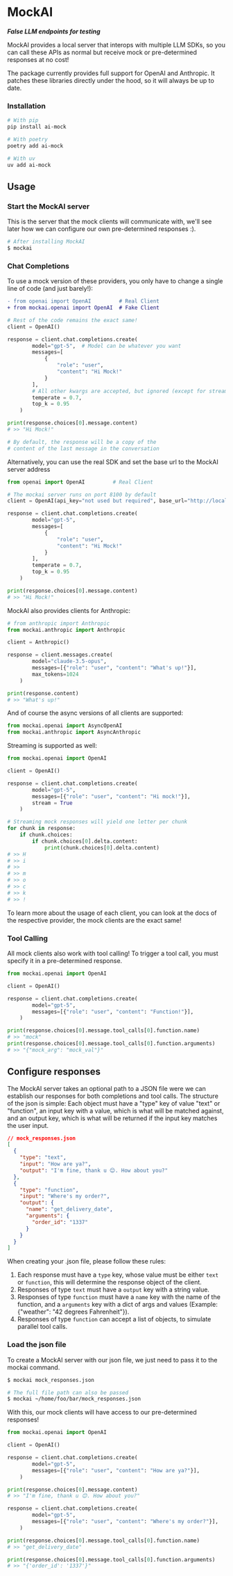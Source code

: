# MockAI
***False LLM endpoints for testing***

MockAI provides a local server that interops with multiple LLM SDKs, so you can call these APIs as normal but receive mock or pre-determined responses at no cost!

The package currently provides full support for OpenAI and Anthropic. It patches these libraries directly under the hood, so it will always be up to date.

### Installation

```bash
# With pip
pip install ai-mock 

# With poetry
poetry add ai-mock

# With uv
uv add ai-mock
```

## Usage

### Start the MockAI server
This is the server that the mock clients will communicate with, we'll see later how we can configure our own pre-determined responses :).

```bash
# After installing MockAI 
$ mockai 
```

### Chat Completions
To use a mock version of these providers, you only have to change a single line of code (and just barely!):

```diff
- from openai import OpenAI         # Real Client
+ from mockai.openai import OpenAI  # Fake Client
```
```python
# Rest of the code remains the exact same!
client = OpenAI()

response = client.chat.completions.create(
        model="gpt-5",  # Model can be whatever you want
        messages=[
            {
                "role": "user",
                "content": "Hi Mock!"
            }
        ],
        # All other kwargs are accepted, but ignored (except for stream ;)) 
        temperate = 0.7,
        top_k = 0.95
    )

print(response.choices[0].message.content)
# >> "Hi Mock!"

# By default, the response will be a copy of the
# content of the last message in the conversation
```
Alternatively, you can use the real SDK and set the base url to the MockAI server address

```python
from openai import OpenAI         # Real Client

# The mockai server runs on port 8100 by default
client = OpenAI(api_key="not used but required", base_url="http://localhost:8100/openai")

response = client.chat.completions.create(
        model="gpt-5",
        messages=[
            {
                "role": "user",
                "content": "Hi Mock!"
            }
        ],
        temperate = 0.7,
        top_k = 0.95
    )

print(response.choices[0].message.content)
# >> "Hi Mock!"
```

MockAI also provides clients for Anthropic:

```python
# from anthropic import Anthropic
from mockai.anthropic import Anthropic

client = Anthropic()

response = client.messages.create(
        model="claude-3.5-opus",
        messages=[{"role": "user", "content": "What's up!"}],
        max_tokens=1024
    )

print(response.content)
# >> "What's up!"
```
And of course the async versions of all clients are supported:
```python
from mockai.openai import AsyncOpenAI
from mockai.anthropic import AsyncAnthropic
```
Streaming is supported as well: 
```python
from mockai.openai import OpenAI

client = OpenAI()

response = client.chat.completions.create(
        model="gpt-5",
        messages=[{"role": "user", "content": "Hi mock!"}],
        stream = True
    )

# Streaming mock responses will yield one letter per chunk
for chunk in response:
    if chunk.choices:
        if chunk.choices[0].delta.content:
            print(chunk.choices[0].delta.content)
# >> H
# >> i
# >>  
# >> m
# >> o
# >> c
# >> k
# >> !
```

To learn more about the usage of each client, you can look at the docs of the respective provider, the mock clients are the exact same!

### Tool Calling
All mock clients also work with tool calling! To trigger a tool call, you must specify it in a pre-determined response.

```python
from mockai.openai import OpenAI

client = OpenAI()

response = client.chat.completions.create(
        model="gpt-5",
        messages=[{"role": "user", "content": "Function!"}],
    )

print(response.choices[0].message.tool_calls[0].function.name)
# >> "mock"
print(response.choices[0].message.tool_calls[0].function.arguments)
# >> "{"mock_arg": "mock_val"}"
```

## Configure responses
The MockAI server takes an optional path to a JSON file were we can establish our responses for both completions and tool calls. The structure of the json is simple: Each object must have a "type" key of value "text" or "function", an input key with a value, which is what will be matched against, and an output key, which is what will be returned if the input key matches the user input.

```json
// mock_responses.json
[
  {
    "type": "text",
    "input": "How are ya?",
    "output": "I'm fine, thank u 😊. How about you?"
  },
  {
    "type": "function",
    "input": "Where's my order?",
    "output": {
      "name": "get_delivery_date",
      "arguments": {
        "order_id": "1337"
      }
    }
  }
]
```
When creating your .json file, please follow these rules:

1. Each response must have a `type` key, whose value must be either `text` or `function`, this will determine the response object of the client.
2. Responses of type `text` must have a `output` key with a string value.
3. Responses of type `function` must have a `name` key with the name of the function, and a `arguments` key with a dict of args and values (Example: {"weather": "42 degrees Fahrenheit"}).
4. Responses of type `function` can accept a list of objects, to simulate parallel tool calls.

### Load the json file
To create a MockAI server with our json file, we just need to pass it to the mockai command.
```bash
$ mockai mock_responses.json

# The full file path can also be passed
$ mockai ~/home/foo/bar/mock_responses.json
```

With this, our mock clients will have access to our pre-determined responses!

```python
from mockai.openai import OpenAI

client = OpenAI()

response = client.chat.completions.create(
        model="gpt-5",
        messages=[{"role": "user", "content": "How are ya?"}],
    )

print(response.choices[0].message.content)
# >> "I'm fine, thank u 😊. How about you?"

response = client.chat.completions.create(
        model="gpt-5",
        messages=[{"role": "user", "content": "Where's my order?"}],
    )

print(response.choices[0].message.tool_calls[0].function.name)
# >> "get_delivery_date"

print(response.choices[0].message.tool_calls[0].function.arguments)
# >> "{'order_id': '1337'}"
```
